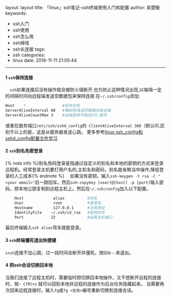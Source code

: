 layout: layout
title: 「linux」ssh笔记-ssh终端使用入门和配置
author: 吴楚衡
keywords:
  - ssh入门
  - ssh使用
  - ssh怎么用
  - ssh掉线
  - ssh长连接
tags:
  - ssh
categories:
  - linux
date: 2018-11-11 21:05:44
---
#### 1 `ssh`保持连接
  &emsp;`ssh`如果连接后没有操作就会被防火墙断开,也为防止这种情况出现,以每隔一定的间隔时间向远程端发送空数据包来保持连接.在`~/.ssh/config`添加:
``` bash
Host    *                #任何主机
ServerAliveInterval 60   #每60秒发送空数据包给远端
ServerAliveCountMax 3    #远端连续不响应3次,断开
```
或者在服务端口`/etc/ssh/sshd_config`的` ClientAliveInterval 300`（默认0),区别于以上的是，这是从服务器发送心跳。
更多参考[linux ssh_config和sshd_config配置文件学习](https://www.cnblogs.com/panda2046/p/5933498.html)

<!--more-->
#### 2 `ssh`别名免密登录
{% note info %}别名免码登录是指通过自定义的别名和本地的密钥的方式来登录远程机。经常登录主机要打用户名的,主机名和密码，别名能省略当中操作,降低登录的人工成本{% endnote %}
   &emsp;如果没有密钥，输入`ssh-keygen -t rsa -C "<your email>"`后一路回车。然后`ssh-copykey [user]@[host] -p [port]`输入密码，把本地公钥复制到远程主机上。然后在`~/.ssh/config`加入以下配置。
``` bash 
    Host             alias          #别名
    User             root           #登录名
    Hostname         127.0.0.1      #主机地址
    IdentityFile    ~/.ssh/id_rsa   #密钥文件
    Port            22              #远程主机端口
```
最后终端输入`ssh alias`驾车就能登录。
 


#### 3 `ssh`终端僵死退出快捷键
`sssh`连接不加心跳，过一段时间会断开并僵死。按`回车~.`来退出。

#### 4 把ssh会话切换回本地
当我们连接了远程主机时，需要临时把切换回本地操作，又不想断开远程的连接时，按`~ CTRl+z` 就可以回到本地并远程的连接作为后台任务隐藏起来。
当需要再次回来远程连接时，输入`fg`或`fg <任务>`编号重新切换到连接会话。





